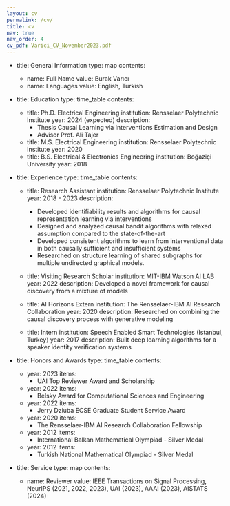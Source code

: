 ```yaml
---
layout: cv
permalink: /cv/
title: cv
nav: true
nav_order: 4
cv_pdf: Varici_CV_November2023.pdf
---
```


- title: General Information
  type: map
  contents:
    - name: Full Name
      value: Burak Varıcı
    - name: Languages
      value: English, Turkish

- title: Education
  type: time_table
  contents:
    - title: Ph.D. Electrical Engineering
      institution: Rensselaer Polytechnic Institute
      year: 2024 (expected)
      description:
        - Thesis Causal Learning via Interventions Estimation and Design
        - Advisor Prof. Ali Tajer
    - title: M.S. Electrical Engineering
      institution: Rensselaer Polytechnic Institute
      year: 2020
    - title: B.S. Electrical & Electronics Engineering
      institution: Boğaziçi University
      year: 2018

- title: Experience
  type: time_table
  contents:
    - title: Research Assistant
      institution: Rensselaer Polytechnic Institute
      year: 2018 - 2023
      description:
        - Developed identifiability results and algorithms for causal representation learning via interventions 
        - Designed and analyzed causal bandit algorithms with relaxed assumption compared to the state-of-the-art
        - Developed consistent algorithms to learn from interventional data in both causally sufficient and insufficient systems
        - Researched on structure learning of shared subgraphs for multiple undirected graphical models. 
    
    - title: Visiting Research Scholar
      institution: MIT-IBM Watson AI LAB
      year: 2022
      description: Developed a novel framework for causal discovery from a mixture of models
      
    - title: AI Horizons Extern
      institution: The Rensselaer-IBM AI Research Collaboration
      year: 2020
      description: Researched on combining the causal discovery process with generative modeling

    - title: Intern
      institution: Speech Enabled Smart Technologies (Istanbul, Turkey)
      year: 2017
      description: Built deep learning algorithms for a speaker identity verification systems



- title: Honors and Awards
  type: time_table
  contents:
    - year: 2023
      items: 
        - UAI Top Reviewer Award and Scholarship  
    - year: 2022
      items: 
        - Belsky Award for Computational Sciences and Engineering
    - year: 2022
      items: 
        - Jerry Dziuba ECSE Graduate Student Service Award
    - year: 2020
      items:
        - The Rensselaer-IBM AI Research Collaboration Fellowship
    - year: 2012
      items: 
        - International Balkan Mathematical Olympiad - Silver Medal
    - year: 2012
      items:
        - Turkish National Mathematical Olympiad - Silver Medal          

- title: Service
  type: map
  contents:
    - name: Reviewer
      value: IEEE Transactions on Signal Processing, NeurIPS (2021, 2022, 2023), UAI (2023), AAAI (2023), AISTATS (2024)

